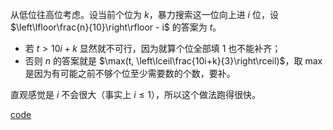 从低位往高位考虑。设当前个位为 $k$，暴力搜索这一位向上进 $i$ 位，设 $\left\lfloor\frac{n}{10}\right\rfloor - i$ 的答案为 $t$。

- 若 $t > 10i + k$ 显然就不可行，因为就算个位全部填 $1$ 也不能补齐；
- 否则 $n$ 的答案就是 $\max(t, \left\lceil\frac{10i+k}{3}\right\rceil)$，取 $\max$ 是因为有可能之前不够个位至少需要数的个数，要补。

直观感觉是 $i$ 不会很大（事实上 $i \le 1$），所以这个做法跑得很快。

[code](https://atcoder.jp/contests/arc123/submissions/40964270)